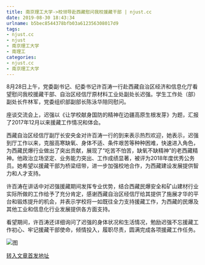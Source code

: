```yaml
---
title: 南京理工大学->校领导赴西藏慰问我校援藏干部 | njust.cc
date: 2019-08-30 18:43:34
urlname: b5bec8544378bfb03a612356308017d9
tags: 
- njust.cc
- njust
- 南京理工大学
- 南理工
categories:
- njust.cc
- 南京理工大学
---
```



8月28日上午，党委副书记、纪委书记许百涛一行赴西藏自治区经济和信息化厅看望慰问我校援藏干部、自治区经信厅原材料工业处副处长迟强。学生工作处（部）副处长仵林军，党委组织部副部长陈泳华陪同慰问。

座谈交流会上，迟强以《让学校献身国防的精神在边疆高原生根发芽》为题，汇报了2017年12月以来援藏工作情况和体会。

西藏自治区经信厅副厅长安央金对许百涛一行的到来表示热烈欢迎，她表示，迟强到厅工作以来，克服高寒缺氧、身体不适、条件艰苦等种种困难，快速进入角色，为西藏民爆行业做出了突出贡献，展现了“吃苦不怕苦，缺氧不缺精神”的老西藏精神。他政治立场坚定、业务能力突出、工作成绩显著，被评为2018年度优秀公务员。她希望以援藏干部为桥梁纽带，进一步加强校地合作，为西藏建设发展提供智力和人才支持。

许百涛在讲话中对迟强援藏期间发挥专业优势，结合西藏民爆安全和矿山建材行业实际所做的工作给予了充分肯定，感谢西藏自治区经信厅给其提供了施展才华的平台和锻炼提升的机会，并表示学校将一如既往全力支持援藏工作，为西藏的民爆及其他工业和信息化行业发展提供各方面支持。

看望期间，许百涛还详细询问了迟强的身体状况和生活情况，勉励迟强不忘援藏工作初心、牢记援藏干部使命，倾情投入，履职尽责，圆满完成各项援藏工作任务。



![图](http://zs.njust.edu.cn/_upload/article/images/4f/f1/af8f62674c36b6df9459ed8c73ce/881f8e66-23b3-4440-a5cb-907baeb19fe5.png)

[转入文章首发地址](http://zs.njust.edu.cn/27/b4/c4621a206772/page.htm)
